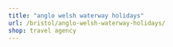 ```yaml
---
title: "anglo welsh waterway holidays"
url: /bristol/anglo-welsh-waterway-holidays/
shop: travel agency
---
```

